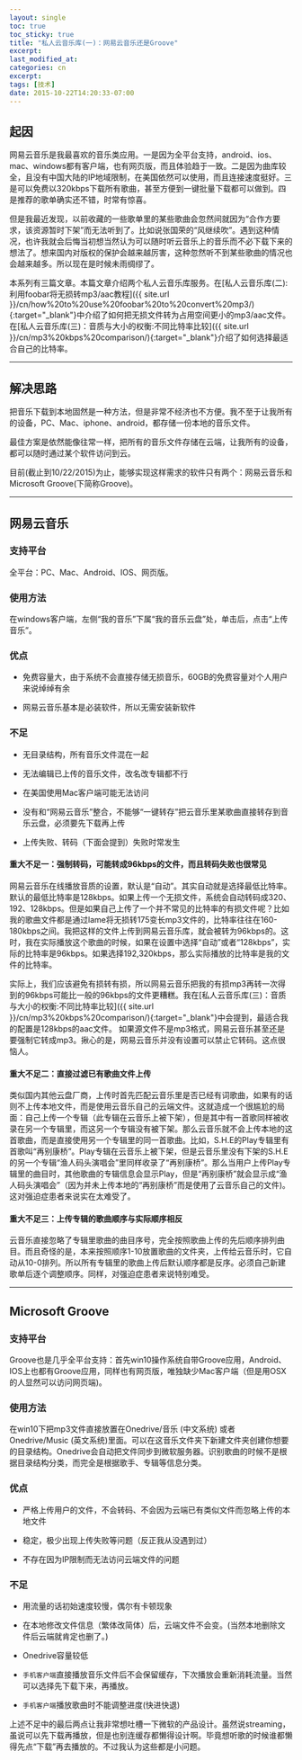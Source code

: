 ```yaml
---
layout: single
toc: true
toc_sticky: true
title: "私人云音乐库(一)：网易云音乐还是Groove"
excerpt:
last_modified_at:
categories: cn
excerpt:
tags: [技术]
date: 2015-10-22T14:20:33-07:00
---
```



## 起因

网易云音乐是我最喜欢的音乐类应用。一是因为全平台支持，android、ios、mac、windows都有客户端，也有网页版，而且体验趋于一致。二是因为曲库较全，且没有中国大陆的IP地域限制，在美国依然可以使用，而且连接速度挺好。三是可以免费以320kbps下载所有歌曲，甚至方便到一键批量下载都可以做到。四是推荐的歌单确实还不错，时常有惊喜。

但是我最近发现，以前收藏的一些歌单里的某些歌曲会忽然间就因为“合作方要求，该资源暂时下架”而无法听到了。比如说张国荣的“风继续吹”。遇到这种情况，也许我就会后悔当初想当然认为可以随时听云音乐上的音乐而不必下载下来的想法了。想来国内对版权的保护会越来越厉害，这种忽然听不到某些歌曲的情况也会越来越多。所以现在是时候未雨绸缪了。

本系列有三篇文章。本篇文章介绍两个私人云音乐库服务。在[私人云音乐库(二):利用foobar将无损转mp3/aac教程]({{ site.url }}/cn/how%20to%20use%20foobar%20to%20convert%20mp3/){:target="_blank"}中介绍了如何把无损文件转为占用空间更小的mp3/aac文件。在[私人云音乐库(三)：音质与大小的权衡:不同比特率比较]({{ site.url }}/cn/mp3%20kbps%20comparison/){:target="_blank"}介绍了如何选择最适合自己的比特率。

---

## 解决思路

把音乐下载到本地固然是一种方法，但是非常不经济也不方便。我不至于让我所有的设备，PC、Mac、iphone、android，都存储一份本地的音乐文件。

最佳方案是依然能像往常一样，把所有的音乐文件存储在云端，让我所有的设备，都可以随时通过某个软件访问到云。

目前(截止到10/22/2015)为止，能够实现这样需求的软件只有两个：网易云音乐和Microsoft Groove(下简称Groove)。

---

## 网易云音乐

### 支持平台

全平台：PC、Mac、Android、IOS、网页版。

### 使用方法

在windows客户端，左侧“我的音乐”下属“我的音乐云盘”处，单击后，点击“上传音乐”。

### 优点

* 免费容量大，由于系统不会直接存储无损音乐，60GB的免费容量对个人用户来说绰绰有余

* 网易云音乐基本是必装软件，所以无需安装新软件

### 不足

* 无目录结构，所有音乐文件混在一起

* 无法编辑已上传的音乐文件，改名改专辑都不行

* 在美国使用Mac客户端可能无法访问

* 没有和“网易云音乐”整合，不能够“一键转存”把云音乐里某歌曲直接转存到音乐云盘，必须要先下载再上传

* 上传失败、转码（下面会提到）失败时常发生


#### 重大不足一：强制转码，可能转成96kbps的文件，而且转码失败也很常见

网易云音乐在线播放音质的设置，默认是“自动”。其实自动就是选择最低比特率。默认的最低比特率是128kbps。如果上传一个无损文件，系统会自动转码成320、192、128kbps。但是如果自己上传了一个并不常见的比特率的有损文件呢？比如我的歌曲文件都是通过lame将无损转175变长mp3文件的，比特率往往在160-180kbps之间。我把这样的文件上传到网易云音乐库，就会被转为96kbps的。这时，我在实际播放这个歌曲的时候，如果在设置中选择“自动”或者“128kbps”，实际的比特率是96kbps。如果选择192,320kbps，那么实际播放的比特率是我的文件的比特率。

实际上，我们应该避免有损转有损，所以网易云音乐把我的有损mp3再转一次得到的96kbps可能比一般的96kbps的文件更糟糕。我在[私人云音乐库(三)：音质与大小的权衡:不同比特率比较]({{ site.url }}/cn/mp3%20kbps%20comparison/){:target="_blank"}中会提到，最适合我的配置是128kbps的aac文件。
如果源文件不是mp3格式，网易云音乐甚至还是要强制它转成mp3。揪心的是，网易云音乐并没有设置可以禁止它转码。这点很恼人。

#### 重大不足二：直接过滤已有歌曲文件上传

类似国内其他云盘厂商，上传时首先匹配云音乐里是否已经有词歌曲，如果有的话则不上传本地文件，而是使用云音乐自己的云端文件。这就造成一个很尴尬的局面：自己上传一个专辑（此专辑在云音乐上被下架），但是其中有一首歌同样被收录在另一个专辑里，而这另一个专辑没有被下架。那么云音乐就不会上传本地的这首歌曲，而是直接使用另一个专辑里的同一首歌曲。比如，S.H.E的Play专辑里有首歌叫“再别康桥”。Play专辑在云音乐上被下架，但是云音乐里没有下架的S.H.E的另一个专辑“渔人码头演唱会”里同样收录了“再别康桥”。那么当用户上传Play专辑里的曲目时，其他歌曲的专辑信息会显示Play，但是“再别康桥”就会显示成“渔人码头演唱会”（因为并未上传本地的“再别康桥”而是使用了云音乐自己的文件)。这对强迫症患者来说实在太难受了。

#### 重大不足三：上传专辑的歌曲顺序与实际顺序相反

云音乐直接忽略了专辑里歌曲的曲目序号，完全按照歌曲上传的先后顺序排列曲目。而且奇怪的是，本来按照顺序1-10放置歌曲的文件夹，上传给云音乐时，它自动从10-0排列。所以所有专辑里的歌曲上传后默认顺序都是反序。必须自己新建歌单后逐个调整顺序。同样，对强迫症患者来说特别难受。

---

## Microsoft Groove

### 支持平台

Groove也是几乎全平台支持：首先win10操作系统自带Groove应用，Android、IOS上也都有Groove应用，同样也有网页版，唯独缺少Mac客户端（但是用OSX的人显然可以访问网页端)。

### 使用方法

在win10下把mp3文件直接放置在Onedrive/音乐 (中文系统) 或者 Onedrive/Music (英文系统)里面。可以在这音乐文件夹下新建文件夹创建你想要的目录结构。Onedrive会自动把文件同步到微软服务器。识别歌曲的时候不是根据目录结构分类，而完全是根据歌手、专辑等信息分类。

### 优点

* 严格上传用户的文件，不会转码、不会因为云端已有类似文件而忽略上传的本地文件

* 稳定，极少出现上传失败等问题（反正我从没遇到过）

* 不存在因为IP限制而无法访问云端文件的问题

### 不足

* 用流量的话初始速度较慢，偶尔有卡顿现象

* 在本地修改文件信息（繁体改简体）后，云端文件不会变。(当然本地删除文件后云端就肯定也删了。)

* Onedrive容量较低

* `手机客户端`直接播放音乐文件后不会保留缓存，下次播放会重新消耗流量。当然可以选择先下载下来，再播放。

* `手机客户端`播放歌曲时不能调整进度(快进快退)

上述不足中的最后两点让我非常想吐槽一下微软的产品设计。虽然说streaming，虽说可以先下载再播放，但是也别连缓存都懒得设计啊。毕竟想听歌的时候谁都懒得先点“下载”再去播放的。不过我认为这些都是小问题。

